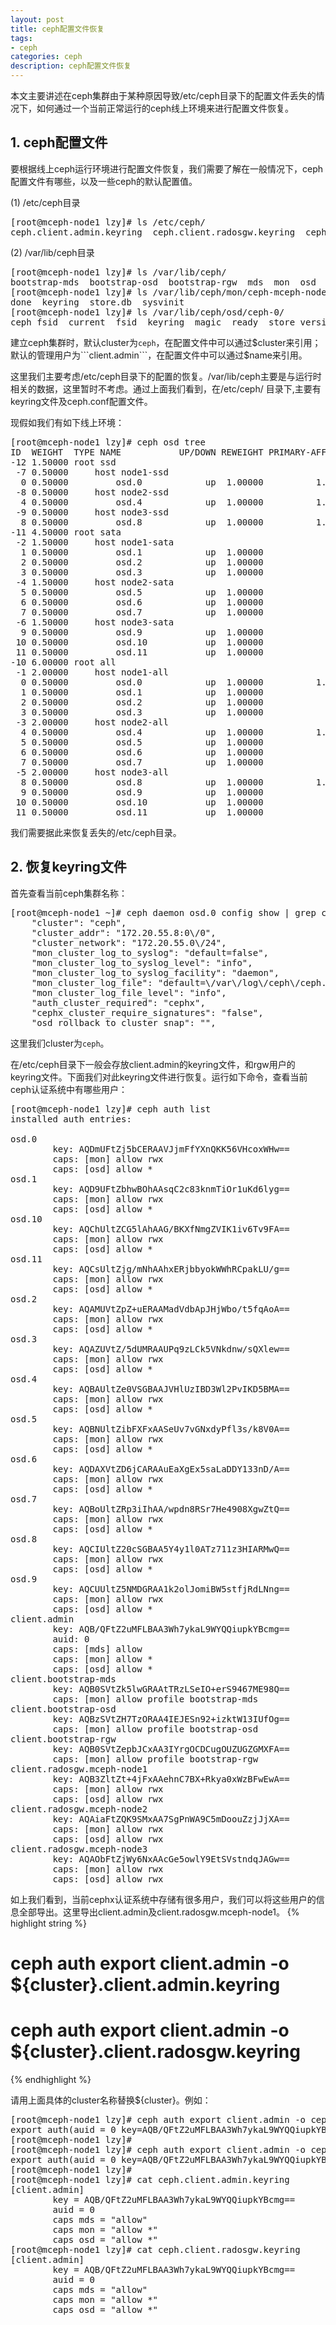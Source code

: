 ```yaml
---
layout: post
title: ceph配置文件恢复
tags:
- ceph
categories: ceph
description: ceph配置文件恢复
---
```


本文主要讲述在ceph集群由于某种原因导致/etc/ceph目录下的配置文件丢失的情况下，如何通过一个当前正常运行的ceph线上环境来进行配置文件恢复。
<!-- more -->

## 1. ceph配置文件

要根据线上ceph运行环境进行配置文件恢复，我们需要了解在一般情况下，ceph配置文件有哪些，以及一些ceph的默认配置值。

(1) /etc/ceph目录
<pre>
[root@mceph-node1 lzy]# ls /etc/ceph/
ceph.client.admin.keyring  ceph.client.radosgw.keyring  ceph.conf  rbdmap
</pre>


(2) /var/lib/ceph目录
<pre>
[root@mceph-node1 lzy]# ls /var/lib/ceph/
bootstrap-mds  bootstrap-osd  bootstrap-rgw  mds  mon  osd  radosgw  tmp
[root@mceph-node1 lzy]# ls /var/lib/ceph/mon/ceph-mceph-node1/
done  keyring  store.db  sysvinit
[root@mceph-node1 lzy]# ls /var/lib/ceph/osd/ceph-0/
ceph_fsid  current  fsid  keyring  magic  ready  store_version  superblock  whoami
</pre>

建立ceph集群时，默认cluster为```ceph```，在配置文件中可以通过$cluster来引用；默认的管理用户为```client.admin```，在配置文件中可以通过$name来引用。

这里我们主要考虑/etc/ceph目录下的配置的恢复。/var/lib/ceph主要是与运行时相关的数据，这里暂时不考虑。通过上面我们看到，在/etc/ceph/ 目录下,主要有keyring文件及ceph.conf配置文件。


现假如我们有如下线上环境：
<pre>
[root@mceph-node1 lzy]# ceph osd tree
ID  WEIGHT  TYPE NAME           UP/DOWN REWEIGHT PRIMARY-AFFINITY 
-12 1.50000 root ssd                                              
 -7 0.50000     host node1-ssd                                    
  0 0.50000         osd.0            up  1.00000          1.00000 
 -8 0.50000     host node2-ssd                                    
  4 0.50000         osd.4            up  1.00000          1.00000 
 -9 0.50000     host node3-ssd                                    
  8 0.50000         osd.8            up  1.00000          1.00000 
-11 4.50000 root sata                                             
 -2 1.50000     host node1-sata                                   
  1 0.50000         osd.1            up  1.00000                0 
  2 0.50000         osd.2            up  1.00000                0 
  3 0.50000         osd.3            up  1.00000                0 
 -4 1.50000     host node2-sata                                   
  5 0.50000         osd.5            up  1.00000                0 
  6 0.50000         osd.6            up  1.00000                0 
  7 0.50000         osd.7            up  1.00000                0 
 -6 1.50000     host node3-sata                                   
  9 0.50000         osd.9            up  1.00000                0 
 10 0.50000         osd.10           up  1.00000                0 
 11 0.50000         osd.11           up  1.00000                0 
-10 6.00000 root all                                              
 -1 2.00000     host node1-all                                    
  0 0.50000         osd.0            up  1.00000          1.00000 
  1 0.50000         osd.1            up  1.00000                0 
  2 0.50000         osd.2            up  1.00000                0 
  3 0.50000         osd.3            up  1.00000                0 
 -3 2.00000     host node2-all                                    
  4 0.50000         osd.4            up  1.00000          1.00000 
  5 0.50000         osd.5            up  1.00000                0 
  6 0.50000         osd.6            up  1.00000                0 
  7 0.50000         osd.7            up  1.00000                0 
 -5 2.00000     host node3-all                                    
  8 0.50000         osd.8            up  1.00000          1.00000 
  9 0.50000         osd.9            up  1.00000                0 
 10 0.50000         osd.10           up  1.00000                0 
 11 0.50000         osd.11           up  1.00000                0 
</pre>
我们需要据此来恢复丢失的/etc/ceph目录。

## 2. 恢复keyring文件

首先查看当前ceph集群名称：
<pre>
[root@mceph-node1 ~]# ceph daemon osd.0 config show | grep cluster
    "cluster": "ceph",
    "cluster_addr": "172.20.55.8:0\/0",
    "cluster_network": "172.20.55.0\/24",
    "mon_cluster_log_to_syslog": "default=false",
    "mon_cluster_log_to_syslog_level": "info",
    "mon_cluster_log_to_syslog_facility": "daemon",
    "mon_cluster_log_file": "default=\/var\/log\/ceph\/ceph.$channel.log cluster=\/var\/log\/ceph\/ceph.log",
    "mon_cluster_log_file_level": "info",
    "auth_cluster_required": "cephx",
    "cephx_cluster_require_signatures": "false",
    "osd_rollback_to_cluster_snap": "",
</pre>
这里我们cluster为```ceph```。


在/etc/ceph目录下一般会存放client.admin的keyring文件，和rgw用户的keyring文件。下面我们对此keyring文件进行恢复。运行如下命令，查看当前ceph认证系统中有哪些用户：
<pre>
[root@mceph-node1 lzy]# ceph auth list
installed auth entries:

osd.0
        key: AQDmUFtZj5bCERAAVJjmFfYXnQKK56VHcoxWHw==
        caps: [mon] allow rwx
        caps: [osd] allow *
osd.1
        key: AQD9UFtZbhwBOhAAsqC2c83knmTiOr1uKd6lyg==
        caps: [mon] allow rwx
        caps: [osd] allow *
osd.10
        key: AQChUltZCG5lAhAAG/BKXfNmgZVIK1iv6Tv9FA==
        caps: [mon] allow rwx
        caps: [osd] allow *
osd.11
        key: AQCsUltZjg/mNhAAhxERjbbyokWWhRCpakLU/g==
        caps: [mon] allow rwx
        caps: [osd] allow *
osd.2
        key: AQAMUVtZpZ+uERAAMadVdbApJHjWbo/t5fqAoA==
        caps: [mon] allow rwx
        caps: [osd] allow *
osd.3
        key: AQAZUVtZ/5dUMRAAUPq9zLCk5VNkdnw/sQXlew==
        caps: [mon] allow rwx
        caps: [osd] allow *
osd.4
        key: AQBAUltZe0VSGBAAJVHlUzIBD3Wl2PvIKD5BMA==
        caps: [mon] allow rwx
        caps: [osd] allow *
osd.5
        key: AQBNUltZibFXFxAASeUv7vGNxdyPfl3s/k8V0A==
        caps: [mon] allow rwx
        caps: [osd] allow *
osd.6
        key: AQDAXVtZD6jCARAAuEaXgEx5saLaDDY133nD/A==
        caps: [mon] allow rwx
        caps: [osd] allow *
osd.7
        key: AQBoUltZRp3iIhAA/wpdn8RSr7He4908XgwZtQ==
        caps: [mon] allow rwx
        caps: [osd] allow *
osd.8
        key: AQCIUltZ20cSGBAA5Y4y1l0ATz711z3HIARMwQ==
        caps: [mon] allow rwx
        caps: [osd] allow *
osd.9
        key: AQCUUltZ5NMDGRAA1k2olJomiBW5stfjRdLNng==
        caps: [mon] allow rwx
        caps: [osd] allow *
client.admin
        key: AQB/QFtZ2uMFLBAA3Wh7ykaL9WYQQiupkYBcmg==
        auid: 0
        caps: [mds] allow
        caps: [mon] allow *
        caps: [osd] allow *
client.bootstrap-mds
        key: AQB0SVtZk5lwGRAAtTRzLSeIO+erS9467ME98Q==
        caps: [mon] allow profile bootstrap-mds
client.bootstrap-osd
        key: AQBzSVtZH7TzORAA4IEJESn92+izktW13IUfOg==
        caps: [mon] allow profile bootstrap-osd
client.bootstrap-rgw
        key: AQB0SVtZepbJCxAA3IYrgOCDCugOUZUGZGMXFA==
        caps: [mon] allow profile bootstrap-rgw
client.radosgw.mceph-node1
        key: AQB3ZltZt+4jFxAAehnC7BX+Rkya0xWzBFwEwA==
        caps: [mon] allow rwx
        caps: [osd] allow rwx
client.radosgw.mceph-node2
        key: AQAiaFtZQK9SMxAA7SgPnWA9C5mDoouZzjJjXA==
        caps: [mon] allow rwx
        caps: [osd] allow rwx
client.radosgw.mceph-node3
        key: AQAObFtZjWy6NxAAcGe5owlY9EtSVstndqJAGw==
        caps: [mon] allow rwx
        caps: [osd] allow rwx
</pre>

如上我们看到，当前cephx认证系统中存储有很多用户，我们可以将这些用户的信息全部导出。这里导出client.admin及client.radosgw.mceph-node1。
{% highlight string %}
# ceph auth export client.admin -o ${cluster}.client.admin.keyring

# ceph auth export client.admin -o ${cluster}.client.radosgw.keyring
{% endhighlight %}

请用上面具体的cluster名称替换${cluster}。例如：
<pre>
[root@mceph-node1 lzy]# ceph auth export client.admin -o ceph.client.admin.keyring
export auth(auid = 0 key=AQB/QFtZ2uMFLBAA3Wh7ykaL9WYQQiupkYBcmg== with 3 caps)
[root@mceph-node1 lzy]# 
[root@mceph-node1 lzy]# ceph auth export client.admin -o ceph.client.radosgw.keyring
export auth(auid = 0 key=AQB/QFtZ2uMFLBAA3Wh7ykaL9WYQQiupkYBcmg== with 3 caps)
[root@mceph-node1 lzy]# 
[root@mceph-node1 lzy]# cat ceph.client.admin.keyring 
[client.admin]
        key = AQB/QFtZ2uMFLBAA3Wh7ykaL9WYQQiupkYBcmg==
        auid = 0
        caps mds = "allow"
        caps mon = "allow *"
        caps osd = "allow *"
[root@mceph-node1 lzy]# cat ceph.client.radosgw.keyring 
[client.admin]
        key = AQB/QFtZ2uMFLBAA3Wh7ykaL9WYQQiupkYBcmg==
        auid = 0
        caps mds = "allow"
        caps mon = "allow *"
        caps osd = "allow *"
</pre>









<br />
<br />
<br />